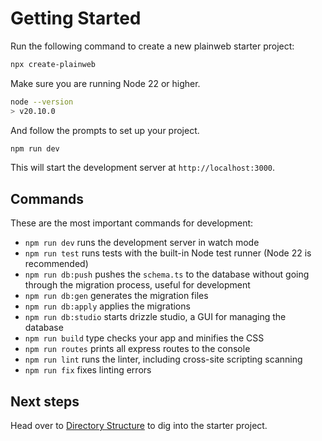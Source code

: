 # Getting Started

Run the following command to create a new plainweb starter project:

```bash
npx create-plainweb
```

Make sure you are running Node 22 or higher.

```bash
node --version
> v20.10.0
```

And follow the prompts to set up your project.

```bash
npm run dev
```

This will start the development server at `http://localhost:3000`.

## Commands

These are the most important commands for development:

- `npm run dev` runs the development server in watch mode
- `npm run test` runs tests with the built-in Node test runner (Node 22 is recommended)
- `npm run db:push` pushes the `schema.ts` to the database without going through the migration process, useful for development
- `npm run db:gen` generates the migration files
- `npm run db:apply` applies the migrations
- `npm run db:studio` starts drizzle studio, a GUI for managing the database
- `npm run build` type checks your app and minifies the CSS
- `npm run routes` prints all express routes to the console
- `npm run lint` runs the linter, including cross-site scripting scanning
- `npm run fix` fixes linting errors

## Next steps

Head over to [Directory Structure](/docs/directory-structure) to dig into the starter project.
